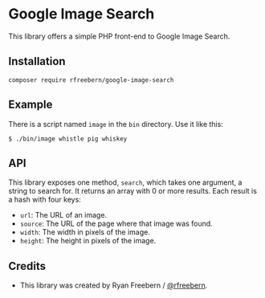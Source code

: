 # Google Image Search

This library offers a simple PHP front-end to Google Image Search.

## Installation

    composer require rfreebern/google-image-search

## Example

There is a script named ```image``` in the ```bin``` directory. Use it like this:

    $ ./bin/image whistle pig whiskey

## API

This library exposes one method, ```search```, which takes one argument, a
string to search for. It returns an array with 0 or more results. Each result
is a hash with four keys:

* ```url```: The URL of an image.
* ```source```: The URL of the page where that image was found.
* ```width```: The width in pixels of the image.
* ```height```: The height in pixels of the image.

## Credits

* This library was created by Ryan Freebern / [@rfreebern](http://twitter.com/rfreebern).
